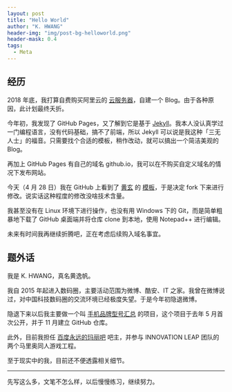 ```yaml
---
layout: post
title: "Hello World"
author: "K. HWANG"
header-img: "img/post-bg-helloworld.png"
header-mask: 0.4
tags:
  - Meta
---
```


## 经历

2018 年底，我打算自费购买阿里云的 [云服务器](https://www.aliyun.com/product/ecs)，自建一个 Blog。由于各种原因，此计划最终夭折。

今年初，我发现了 GitHub Pages，又了解到它是基于 [Jekyll](https://jekyllcn.com)。我本人没认真学过一门编程语言，没有代码基础，搞不了前端，所以 Jekyll 可以说是我这种「三无人士」的福音。只需要找个合适的模板，稍作改动，就可以搞出一个简洁美观的 Blog。

再加上 GitHub Pages 有自己的域名 github.io，我可以在不购买自定义域名的情况下发布网站。

今天（4 月 28 日）我在 GitHub 上看到了 [黄玄](http://huangxuan.me/) 的 [模板](https://github.com/Huxpro/huxpro.github.io)，于是决定 fork 下来进行修改。说实话这种程度的修改没啥技术含量。

我甚至没有在 Linux 环境下进行操作，也没有用 Windows 下的 Git，而是简单粗暴地下载了 GitHub 桌面端并将仓库 clone 到本地，使用 Notepad++ 进行编辑。

未来有时间我再继续折腾吧，正在考虑后续购入域名事宜。

## 题外话

我是 K. HWANG，真名黄逸帆。

我自 2015 年起进入数码圈，主要活动范围为微博、酷安、IT 之家。我曾在微博说过，对中国科技数码圈的交流环境已经极度失望。于是今年初隐退微博。

隐退下来以后我主要做一个叫 [手机品牌型号汇总](https://github.com/KHwang9883/MobileModels) 的项目，这个项目于去年 5 月首次公开，并于 11 月建立 GitHub 仓库。

此外，目前我担任 [百度永远的玛丽吧](https://tieba.baidu.com/f?kw=%E6%B0%B8%E8%BF%9C%E7%9A%84%E7%8E%9B%E4%B8%BD) 吧主，并参与 INNOVATION LEAP 团队的两个马里奥同人游戏工程。

至于现实中的我，目前还不便透露相关细节。

---

先写这么多，文笔不怎么样，以后慢慢练习，继续努力。
